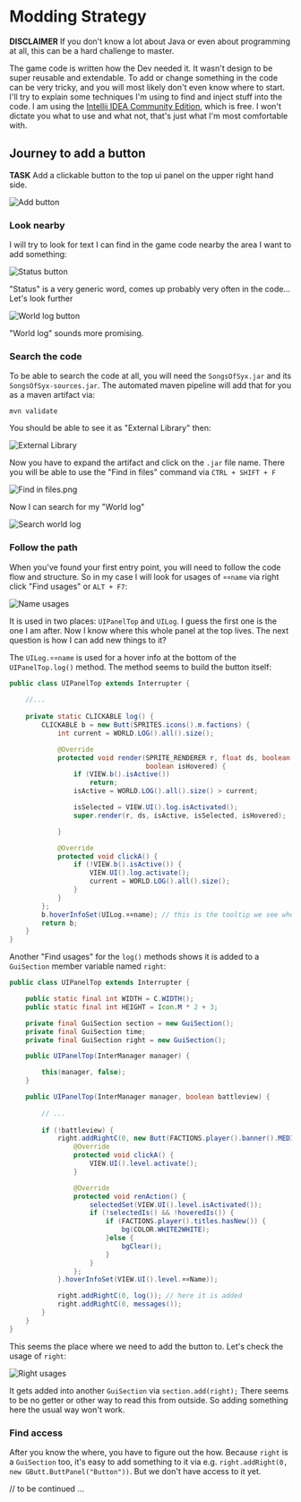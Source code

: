 # Modding Strategy

**DISCLAIMER** If you don't know a lot about Java or even about programming at all, this can be a hard challenge to master.

The game code is written how the Dev needed it. It wasn't design to be super reusable and extendable. 
To add or change something in the code can be very tricky, and you will most likely don't even know where to start.
I'll try to explain some techniques I'm using to find and inject stuff into the code. 
I am using the [Intellij IDEA Community Edition](https://www.jetbrains.com/idea/download), which is free.
I won't dictate you what to use and what not, that's just what I'm most comfortable with.

## Journey to add a button

**TASK** Add a clickable button to the top ui panel on the upper right hand side.

![Add button](../img/journey/add-button-top-panel.png)

### Look nearby

I will try to look for text I can find in the game code nearby the area I want to add something:

![Status button](../img/journey/status-button-top-panel.png)

"Status" is a very generic word, comes up probably very often in the code... Let's look further

![World log button](../img/journey/world-log-button-top-panel.png)

"World log" sounds more promising.

### Search the code

To be able to search the code at all, you will need the `SongsOfSyx.jar` and its `SongsOfSyx-sources.jar`.
The automated maven pipeline will add that for you as a maven artifact via: 

```
mvn validate 
```

You should be able to see it as "External Library" then:

![External Library](../img/journey/external-library.png)

Now you have to expand the artifact and click on the `.jar` file name.
There you will be able to use the "Find in files" command via `CTRL + SHIFT + F`

![Find in files.png](../img/journey/find-in-files.png)

Now I can search for my "World log"

![Search world log](../img/journey/search-world-log.png)

### Follow the path

When you've found your first entry point, you will need to follow the code flow and structure.
So in my case I will look for usages of `¤¤name` via right click "Find usages" or `ALT + F7`:

![Name usages](../img/journey/name_usages.png)

It is used in two places: `UIPanelTop` and `UILog`. I guess the first one is the one I am after.
Now I know where this whole panel at the top lives. The next question is how I can add new things to it?

The `UILog.¤¤name` is used for a hover info at the bottom of the `UIPanelTop.log()` method. The method seems to build the button itself:

```java
public class UIPanelTop extends Interrupter {
    
    //...
    
    private static CLICKABLE log() {
        CLICKABLE b = new Butt(SPRITES.icons().m.factions) {
            int current = WORLD.LOG().all().size();

            @Override
            protected void render(SPRITE_RENDERER r, float ds, boolean isActive, boolean isSelected,
                                  boolean isHovered) {
                if (VIEW.b().isActive())
                    return;
                isActive = WORLD.LOG().all().size() > current;

                isSelected = VIEW.UI().log.isActivated();
                super.render(r, ds, isActive, isSelected, isHovered);

            }

            @Override
            protected void clickA() {
                if (!VIEW.b().isActive()) {
                    VIEW.UI().log.activate();
                    current = WORLD.LOG().all().size();
                }
            }
        };
        b.hoverInfoSet(UILog.¤¤name); // this is the tooltip we see when hovering over the button
        return b;
    }
}
```

Another "Find usages" for the `log()` methods shows it is added to a `GuiSection` member variable named `right`:

```java 
public class UIPanelTop extends Interrupter {

    public static final int WIDTH = C.WIDTH();
    public static final int HEIGHT = Icon.M * 2 + 3;

    private final GuiSection section = new GuiSection();
    private final GuiSection time;
    private final GuiSection right = new GuiSection();

    public UIPanelTop(InterManager manager) {

        this(manager, false);
    }

    public UIPanelTop(InterManager manager, boolean battleview) {
        
        // ...
        
        if (!battleview) {
            right.addRightC(0, new Butt(FACTIONS.player().banner().MEDIUM) {
                @Override
                protected void clickA() {
                    VIEW.UI().level.activate();
                }

                @Override
                protected void renAction() {
                    selectedSet(VIEW.UI().level.isActivated());
                    if (!selectedIs() && !hoveredIs()) {
                        if (FACTIONS.player().titles.hasNew()) {
                            bg(COLOR.WHITE2WHITE);
                        }else {
                            bgClear();
                        }
                    }
                };
            }.hoverInfoSet(VIEW.UI().level.¤¤Name));

            right.addRightC(0, log()); // here it is added
            right.addRightC(0, messages());
        }
    }
}
```

This seems the place where we need to add the button to.
Let's check the usage of `right`:

![Right usages](../img/journey/right_usages.png)

It gets added into another `GuiSection` via `section.add(right);`
There seems to be no getter or other way to read this from outside.
So adding something here the usual way won't work.

### Find access

After you know the where, you have to figure out the how. 
Because `right` is a `GuiSection` too, it's easy to add something to it via e.g. `right.addRight(0, new GButt.ButtPanel("Button"))`. 
But we don't have access to it yet.


// to be continued ...